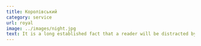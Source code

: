 ```yaml
---
title: Королівський
category: service
url: royal
image: ../images/night.jpg
text: It is a long established fact that a reader will be distracted by the readable content of a page when looking at its layout. The point of using Lorem Ipsum is that it has a more-or-less normal distribution of letters, as opposed to using 'Content here, content here', making it look like readable English.
---
```


<!-- #  Королівський

*Any nauas asd asd*, asdadasdasdasdasdasd asd asd ad sad sadas asd asdda as -->